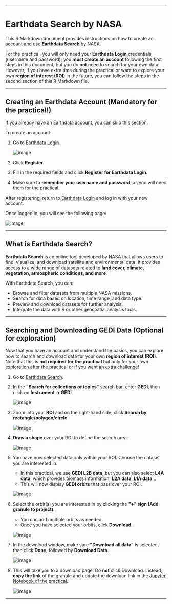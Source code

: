 
---

# Earthdata Search by NASA

This R Markdown document provides instructions on how to create an account and use **Earthdata Search** by NASA. 

For the practical, you will only need your **Earthdata Login** credentials (username and password); you **must create an account** following the first steps in this document, but you do **not** need to search for your own data. However, if you have extra time during the practical or want to explore your own **region of interest (ROI)** in the future, you can follow the steps in the second section of this R Markdown file.

---

## Creating an Earthdata Account (Mandatory for the practical!)

If you already have an Earthdata account, you can skip this section.

To create an account:  

1. Go to [Earthdata Login](https://urs.earthdata.nasa.gov/).


   ![image](https://github.com/user-attachments/assets/90504e32-5be3-42d3-806e-1c788a8e31f2)  

2. Click **Register**.  
3. Fill in the required fields and click **Register for Earthdata Login**.  
4. Make sure to **remember your username and password**, as you will need them for the practical.

After registering, return to [Earthdata Login](https://urs.earthdata.nasa.gov/) and log in with your new account.

Once logged in, you will see the following page:


![image](https://github.com/user-attachments/assets/dab757f9-84ed-4f81-b8f5-c86b15715109)

---

## What is Earthdata Search?

**Earthdata Search** is an online tool developed by NASA that allows users to find, visualize, and download satellite and environmental data. It provides access to a wide range of datasets related to **land cover, climate, vegetation, atmospheric conditions, and more**.  

With Earthdata Search, you can:
- Browse and filter datasets from multiple NASA missions.
- Search for data based on location, time range, and data type.
- Preview and download datasets for further analysis.
- Integrate the data with R or other geospatial analysis tools.

---

## Searching and Downloading GEDI Data (Optional for exploration)

Now that you have an account and understand the basics, you can explore how to search and download data for your own **region of interest (ROI)**. Note that this is **not required for the practical** but only for your own exploration after the practical or if you want an extra challenge!

1. Go to [Earthdata Search](https://search.earthdata.nasa.gov/).  
2. In the **"Search for collections or topics"** search bar, enter **GEDI**, then click on **Instrument → GEDI**.


   ![image](https://github.com/user-attachments/assets/28933ca6-1fee-4a35-b332-2df897b7f26e)  

3. Zoom into your **ROI** and on the right-hand side, click **Search by rectangle/polygon/circle**.


   ![image](https://github.com/user-attachments/assets/b2bdad23-7431-46d2-b4b1-c62f42270a59)  

4. **Draw a shape** over your ROI to define the search area. 


   ![image](https://github.com/user-attachments/assets/a926ec47-9d51-4106-a1c9-d657a9b27a17)  

5. You have now selected data only within your ROI. Choose the dataset you are interested in.  
   - In this practical, we use **GEDI L2B data**, but you can also select **L4A data**, which provides biomass information, **L2A data**, **L1A data**...  
   - This will now display **GEDI orbits** that pass over your ROI.


   ![image](https://github.com/user-attachments/assets/b4a18a19-87d4-4c19-aec1-285f632c213d)  

6. Select the orbit(s) you are interested in by clicking the **"+" sign (Add granule to project)**.  
   - You can add multiple orbits as needed.  
   - Once you have selected your orbits, click **Download**.


   ![image](https://github.com/user-attachments/assets/5deb36a5-89f9-444e-94a2-937c0e51a1e0)  

7. In the download window, make sure **"Download all data"** is selected, then click **Done**, followed by **Download Data**.


   ![image](https://github.com/user-attachments/assets/76b0eaee-a681-4093-b9f4-05c372763a50)  

8. This will take you to a download page. Do **not** click Download. Instead, **copy the link** of the granule and update the download link in the [Jupyter Notebook of the practical](https://github.com/gdeslo/GEDI_course/blob/notebook/GEDI_OZ_L2B_V2.ipynb).


   ![image](https://github.com/user-attachments/assets/7352700b-04fa-468a-ae5f-ef5abdedfa96)  

---
